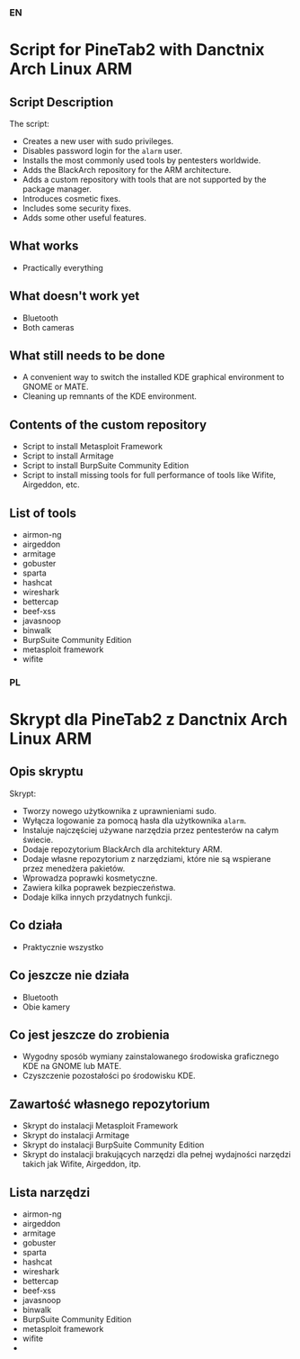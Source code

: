 ### EN
# Script for PineTab2 with Danctnix Arch Linux ARM

## Script Description
The script:
- Creates a new user with sudo privileges.
- Disables password login for the `alarm` user.
- Installs the most commonly used tools by pentesters worldwide.
- Adds the BlackArch repository for the ARM architecture.
- Adds a custom repository with tools that are not supported by the package manager.
- Introduces cosmetic fixes.
- Includes some security fixes.
- Adds some other useful features.

## What works
- Practically everything

## What doesn't work yet
- Bluetooth
- Both cameras

## What still needs to be done
- A convenient way to switch the installed KDE graphical environment to GNOME or MATE.
- Cleaning up remnants of the KDE environment.

## Contents of the custom repository
- Script to install Metasploit Framework
- Script to install Armitage
- Script to install BurpSuite Community Edition
- Script to install missing tools for full performance of tools like Wifite, Airgeddon, etc.

## List of tools
- airmon-ng
- airgeddon
- armitage
- gobuster
- sparta
- hashcat
- wireshark
- bettercap
- beef-xss
- javasnoop
- binwalk
- BurpSuite Community Edition
- metasploit framework
- wifite

### PL
# Skrypt dla PineTab2 z Danctnix Arch Linux ARM

## Opis skryptu
Skrypt:
- Tworzy nowego użytkownika z uprawnieniami sudo.
- Wyłącza logowanie za pomocą hasła dla użytkownika `alarm`.
- Instaluje najczęściej używane narzędzia przez pentesterów na całym świecie.
- Dodaje repozytorium BlackArch dla architektury ARM.
- Dodaje własne repozytorium z narzędziami, które nie są wspierane przez menedżera pakietów.
- Wprowadza poprawki kosmetyczne.
- Zawiera kilka poprawek bezpieczeństwa.
- Dodaje kilka innych przydatnych funkcji.

## Co działa
- Praktycznie wszystko

## Co jeszcze nie działa
- Bluetooth
- Obie kamery

## Co jest jeszcze do zrobienia
- Wygodny sposób wymiany zainstalowanego środowiska graficznego KDE na GNOME lub MATE.
- Czyszczenie pozostałości po środowisku KDE.

## Zawartość własnego repozytorium
- Skrypt do instalacji Metasploit Framework
- Skrypt do instalacji Armitage
- Skrypt do instalacji BurpSuite Community Edition
- Skrypt do instalacji brakujących narzędzi dla pełnej wydajności narzędzi takich jak Wifite, Airgeddon, itp.

## Lista narzędzi
- airmon-ng
- airgeddon
- armitage
- gobuster
- sparta
- hashcat
- wireshark
- bettercap
- beef-xss
- javasnoop
- binwalk
- BurpSuite Community Edition
- metasploit framework
- wifite
- 
